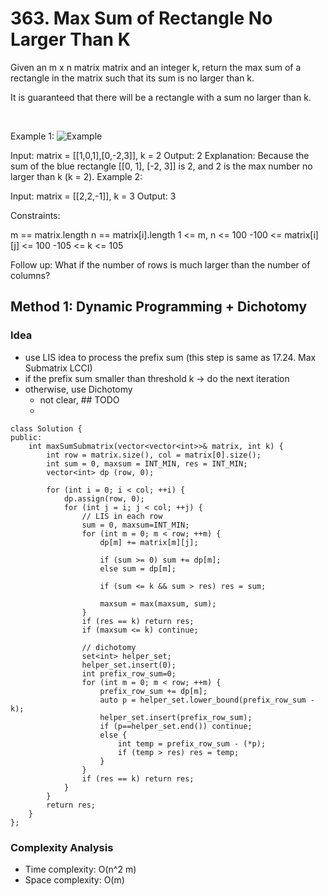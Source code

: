 # 363. Max Sum of Rectangle No Larger Than K
Given an m x n matrix matrix and an integer k, return the max sum of a rectangle in the matrix such that its sum is no larger than k.

It is guaranteed that there will be a rectangle with a sum no larger than k.

 

Example 1:
![Example](https://assets.leetcode.com/uploads/2021/03/18/sum-grid.jpg)

Input: matrix = [[1,0,1],[0,-2,3]], k = 2
Output: 2
Explanation: Because the sum of the blue rectangle [[0, 1], [-2, 3]] is 2, and 2 is the max number no larger than k (k = 2).
Example 2:

Input: matrix = [[2,2,-1]], k = 3
Output: 3
 

Constraints:

m == matrix.length
n == matrix[i].length
1 <= m, n <= 100
-100 <= matrix[i][j] <= 100
-105 <= k <= 105
 

Follow up: What if the number of rows is much larger than the number of columns?


## Method 1: Dynamic Programming + Dichotomy
### Idea
- use LIS idea to process the prefix sum (this step is same as 17.24. Max Submatrix LCCI)
- if the prefix sum smaller than threshold k -> do the next iteration
- otherwise, use Dichotomy
	- not clear, ## TODO
	- 
```
class Solution {
public:
    int maxSumSubmatrix(vector<vector<int>>& matrix, int k) {
        int row = matrix.size(), col = matrix[0].size();
        int sum = 0, maxsum = INT_MIN, res = INT_MIN;
        vector<int> dp (row, 0);

        for (int i = 0; i < col; ++i) {
            dp.assign(row, 0);
            for (int j = i; j < col; ++j) {
                // LIS in each row
                sum = 0, maxsum=INT_MIN;
                for (int m = 0; m < row; ++m) {
                    dp[m] += matrix[m][j];

                    if (sum >= 0) sum += dp[m];
                    else sum = dp[m];
                    
                    if (sum <= k && sum > res) res = sum;

                    maxsum = max(maxsum, sum);
                }
                if (res == k) return res;
                if (maxsum <= k) continue;

                // dichotomy
                set<int> helper_set;
                helper_set.insert(0);
                int prefix_row_sum=0;
                for (int m = 0; m < row; ++m) {
                    prefix_row_sum += dp[m];                    
                    auto p = helper_set.lower_bound(prefix_row_sum - k);
                    helper_set.insert(prefix_row_sum);
                    if (p==helper_set.end()) continue;
                    else {
                        int temp = prefix_row_sum - (*p);
                        if (temp > res) res = temp;
                    }
                }
                if (res == k) return res;
            }
        }
        return res;
    }
};
```
### Complexity Analysis
- Time complexity: O(n^2 m)
- Space complexity: O(m)